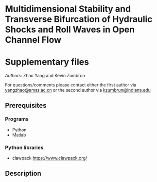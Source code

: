 # Multidimensional Stability and Transverse Bifurcation of Hydraulic Shocks and Roll Waves in Open Channel Flow

# Supplementary files


_Authors:_ Zhao Yang and Kevin Zumbrun 

For questions/comments please contact either the first author via yangzhao@amss.ac.cn or the second author via kzumbrun@indiana.edu

## Prerequisites

### Programs

*  Python 
*  Matlab 

### Python libraries

* clawpack https://www.clawpack.org/


## Description 





